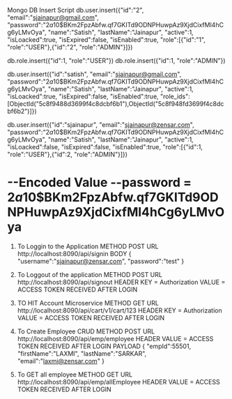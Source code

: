 Mongo DB Insert Script
db.user.insert({"id":"2", "email":"sjainapur@gmail.com", "password":"$2a$10$BKm2FpzAbfw.qf7GKITd9ODNPHuwpAz9XjdCixfMl4hCg6yLMvOya", "name":"Satish", "lastName":"Jainapur", "active":1, "isLoacked":true, "isExpired":false, "isEnabled":true, "role":[{"id":"1", "role":"USER"},{"id":"2", "role":"ADMIN"}]})

db.role.insert({"id":1, "role":"USER"})
db.role.insert({"id":1, "role":"ADMIN"})

db.user.insert({"id":"satish", "email":"sjainapur@gmail.com", "password":"$2a$10$BKm2FpzAbfw.qf7GKITd9ODNPHuwpAz9XjdCixfMl4hCg6yLMvOya", "name":"Satish", "lastName":"Jainapur", "active":1, "isLoacked":true, "isExpired":false, "isEnabled":true, "role_ids":[ObjectId("5c8f9488d3699f4c8dcbf6b1"),ObjectId("5c8f948fd3699f4c8dcbf6b2")]})

db.user.insert({"id":"sjainapur", "email":"sjainapur@zensar.com", "password":"$2a$10$BKm2FpzAbfw.qf7GKITd9ODNPHuwpAz9XjdCixfMl4hCg6yLMvOya", "name":"Satish", "lastName":"Jainapur", "active":1, "isLoacked":false, "isExpired":false, "isEnabled":true, "role":[{"id":1, "role":"USER"},{"id":2, "role":"ADMIN"}]})

--Encoded Value
--password = $2a$10$BKm2FpzAbfw.qf7GKITd9ODNPHuwpAz9XjdCixfMl4hCg6yLMvOya
========================================================================================================================


1. To Loggin to the Application
METHOD		POST 
URL			http://localhost:8090/api/signin
BODY		{
				"username":"sjainapur@zensar.com",
				"password":"test"
			}
			
2. To Loggout of the application
METHOD		POST
URL			http://localhost:8090/api/signout
HEADER		KEY = Authorization
			VALUE = ACCESS TOKEN RECEIVED AFTER LOGIN
			
3. TO HIT Account Microservice
METHOD		GET
URL			http://localhost:8090/api/cart/v1/cart/123
HEADER		KEY = Authorization
			VALUE = ACCESS TOKEN RECEIVED AFTER LOGIN
			
4. To Create Employee CRUD 
METHOD		POST
URL			http://localhost:8090/api/emp/employee
HEADER		VALUE = ACCESS TOKEN RECEIVED AFTER LOGIN
PAYLOAD		{
				"empId":55501,
				"firstName":"LAXMI",
				"lastName":"SARKAR",
				"email":"laxmi@zensar.com"
			}
			
5. To GET all employee
METHOD		GET
URL			http://localhost:8090/api/emp/allEmployee
HEADER		VALUE = ACCESS TOKEN RECEIVED AFTER LOGIN


